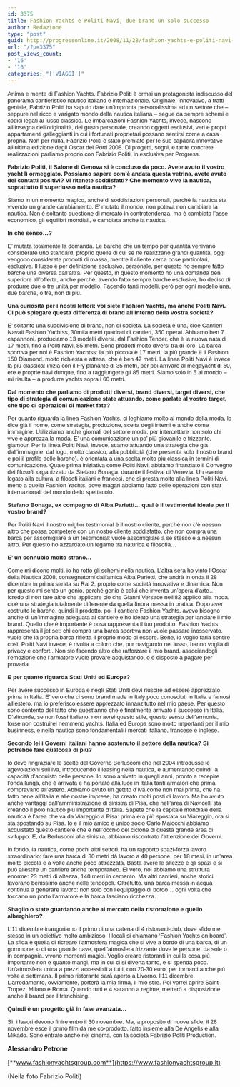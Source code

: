 ```yaml
---
id: 3375
title: Fashion Yachts e Politi Navi, due brand un solo successo
author: Redazione
type: "post"
guid: http://progressonline.it/2008/11/28/fashion-yachts-e-politi-navi-due-brand-un-solo-successo/
url: "/?p=3375"
post_views_count:
- '16'
- '16'
categories: "['VIAGGI']"
---
```


<span style="font-size: 10pt; font-family: Tahoma"> </span>

<font face="Tahoma, sans-serif"><font size="2">Anima e mente di Fashion Yachts, Fabrizio Politi è ormai un protagonista indiscusso del panorama cantieristico nautico italiano e internazionale. Originale, innovativo, a tratti geniale, Fabrizio Politi ha saputo dare un’impronta personalissima ad un settore che – seppure nel ricco e varigato mondo della nautica italiana – segue da sempre schemi e codici legati al lusso classico. Le imbarcazioni Fashion Yachts, invece, nascono all’insegna dell’originalità, del gusto personale, creando oggetti esclusivi, veri e propri appartamenti galleggianti in cui i fortunati proprietari possano sentirsi come a casa propria. Non per nulla, Fabrizio Politi è stato premiato per le sue capacità innovative all’ultima edizione degli Oscar dei Porti 2008. Di progetti, sogni, e tante concrete realizzazioni parliamo proprio con Fabrizio Politi, in esclusiva per Progress. </font></font>

<font face="Tahoma, sans-serif"><font size="2">**Fabrizio Politi, il Salone di Genova si è concluso da poco. Avete avuto il vostro yacht lì ormeggiato. Possiamo sapere com’è andata questa vetrina, avete avuto dei contatti positivi? Vi ritenete soddisfatti? Che momento vive la nautica, soprattutto il superlusso nella nautica?**</font></font>

<font face="Tahoma, sans-serif"><font size="2">Siamo in un momento magico, anche di soddisfazioni personali, perché la nautica sta vivendo un grande cambiamento. E’ mutato il mondo, non poteva non cambiare la nautica. Non è soltanto questione di mercato in controtendenza, ma è cambiato l’asse economico, gli equilibri mondiali, è cambiata anche la nautica. </font></font>

<font face="Tahoma, sans-serif"><font size="2">**In che senso…?**</font></font>

<font face="Tahoma, sans-serif"><font size="2">E’ mutata totalmente la domanda. Le barche che un tempo per quantità venivano considerate uno standard, proprio quelle di cui se ne realizzano grandi quantità, oggi vengono considerate prodotti di massa, mentre il cliente cerca cose particolari, esclusive. Il lusso è per definizione esclusivo, personale, per questo ho sempre fatto barche una diversa dall’altra. Per questo, in questo momento ho una domanda ben superiore all’offerta, anche perché, avendo fatto sempre barche esclusive, ho deciso di produrre due o tre unità per modello. Facendo tanti modelli, però per ogni modello una, due barche, o tre, non di più. </font></font>

<font face="Tahoma, sans-serif"><font size="2">**Una curiosità per i nostri lettori: voi siete Fashion Yachts, ma anche Politi Navi. Ci può spiegare questa differenza di brand all’interno della vostra società?**</font></font>

<font face="Tahoma, sans-serif"><font size="2">E’ soltanto una suddivisione di brand, non di società. La società è una, cioè Cantieri Navali Fashion Yachtss, 30mila metri quadrati di cantieri, 350 operai. Abbiamo ben 7 capannoni, produciamo 13 modelli diversi, dal Fashion Tender, che è la nuova nata di 17 metri, fino a Politi Navi, 85 metri. Sono prodotti molto diversi tra di loro. La barca sportiva per noi è Fashion Yachtss: la più piccola è 17 metri, la più grande è il Fashion 150 Diamond, molto richiesta e attesa, che è ben 47 metri. La linea Politi Navi è invece la più classica: inizia con il Fly planante di 35 metri, per poi arrivare al megayacht di 50, ere e proprie navi dunque, fino a raggiungere gli 85 metri. Siamo solo in 5 al mondo – mi risulta – a produrre yachts sopra i 60 metri. </font></font>

<font face="Tahoma, sans-serif"><font size="2">**Dal momento che parliamo di prodotti diversi, brand diversi, target diversi, che tipo di strategia di comunicazione state attuando, come parlate al vostro target, che tipo di operazioni di market fate?**</font></font>

<font face="Tahoma, sans-serif"><font size="2">Per quanto riguarda la linea Fashion Yachts, ci leghiamo molto al mondo della moda, lo dice già il nome, come strategia, produzione, scelta degli interni e anche come immagine. Utilizziamo anche giornali del settore moda, per intercettare non solo chi vive e apprezza la moda. E’ una comunicazione un po’ più giovanile e frizzante, glamour. Per la linea Politi Navi, invece, stiamo attuando una strategia che già dall’immagine, dal logo, molto classico, alla pubblicità (che presenta solo il nostro brand e poi il profilo delle barche), è orientata a una scelta molto più classica in termini di comunicazione. Quale prima iniziativa come Politi Navi, abbiamo finanziato il Convegno dei filosofi, organizzato da Stefano Bonaga, durante il festival di Venezia. Un evento legato alla cultura, a filosofi italiani e francesi, che si presta molto alla linea Politi Navi, meno a quella Fashion Yachts, dove magari abbiamo fatto delle operazioni con star internazionali del mondo dello spettacolo.</font></font>

<font face="Tahoma, sans-serif"><font size="2">**Stefano Bonaga, ex compagno di Alba Parietti… qual è il testimonial ideale per il vostro brand?**</font></font>

<font face="Tahoma, sans-serif"><font size="2">Per Politi Navi il nostro miglior testimonial è il nostro cliente, perché non c’è nessun altro che possa competere con un nostro cliente soddisfatto, che non compra una barca per assomigliare a un testimonial: vuole assomigliare a se stesso e a nessun altro. Per questo ho azzardato un legame tra naturica e filosofia… </font></font>

<font face="Tahoma, sans-serif"><font size="2">**E’ un connubio molto strano…**</font></font>

<font face="Tahoma, sans-serif"><font size="2">Come mi dicono molti, io ho rotto gli schemi nella nautica. L’altra sera ho vinto l’Oscar della Nautica 2008, consegnatomi dall’amica Alba Parietti, che andrà in onda il 28 dicembre in prima serata su Rai 2, proprio come società innovativa e dinamica. Non per questo mi sento un genio, perché genio è colui che inventa un’opera d’arte… Icredo di non fare altro che applicare ciò che Gianni Versace nell’82 applicò alla moda, cioè una strategia totalmente differente da quella finora messa in pratica. Dopo aver costruito le barche, quindi il prodotto, poi il cantiere Fashion Yachts, avevo bisogno anche di un’immagine adeguata al cantiere e ho ideato una strategia per lanciare il mio brand. Quello che è importante è cosa rappresenta il tuo prodotto. Fashion Yachts, rappresenta il jet set: chi compra una barca sportiva non vuole passare inosservato, vuole che la propria barca rifletta il proprio modo di essere. Bene, io voglio farla sentire così. Politi Navi invece, è rivolta a coloro che, pur navigando nel lusso, hanno voglia di privacy e confort.. Non sto facendo altro che rafforzare il mio brand, associandogli l’emozione che l’armatore vuole provare acquistando, o è disposto a pagare per provarla.</font></font>

<font face="Tahoma, sans-serif"><font size="2">**E per quanto riguarda Stati Uniti ed Europa?**</font></font>

<font face="Tahoma, sans-serif"><font size="2">Per avere successo in Europa e negli Stati Uniti devi riuscire ad essere apprezzato prima in Italia. E’ vero che ci sono brand made in Italy poco conosciuti in Italia e famosi all’estero, ma io preferisco essere apprezzato innanzitutto nel mio paese. Per questo sono contento del fatto che quest’anno che è finalmente arrivato il successo in Italia. D’altronde, se non fossi italiano, non avrei questo stile, questo senso dell’armonia, forse non costruirei nemmeno yachts. Italia ed Europa sono molto importanti per il mio businness, e nella nautica sono fondamentali i mercati italiano, francese e inglese. </font></font>

<font face="Tahoma, sans-serif"><font size="2">**Secondo lei i Governi italiani hanno sostenuto il settore della nautica? Si potrebbe fare qualcosa di più?**</font></font>

<font face="Tahoma, sans-serif"><font size="2">Io devo ringraziare le scelte del Governo Berlusconi che nel 2004 introdusse le agevolazioni sull’Iva, introducendo il leasing nella nautica, e aumentando quindi la capacità d’acquisto delle persone. Io sono arrivato in quegli anni, pronto a recepire l’onda lunga, che è arrivata e ha portato alla luce in Italia tanti armatori che prima compravano all’estero. Abbiamo avuto un gettito d’Iva come non mai prima, che ha fatto bene all’Italia e alle nostre imprese, ha creato molti posti di lavoro. Ma ho avuto anche vantaggi dall’amministrazione di sinistra di Pisa, che nell’area di Navicelli sta creando il polo nautico più importante d’Italia. Sapete che la capitale mondiale della nautica è l’area che va da Viareggio a Pisa: prima era più spostata su Viareggio, ora si sta spostando su Pisa. Io e il mio amico e unico socio Carlo Maiocchi abbiamo acquistato questo cantiere che è nell’occhio del ciclone di questa grande area di sviluppo. E, da Berlusconi alla sinistra, abbiamo riscontrato l’attenzione dei Governi. </font></font>

<font face="Tahoma, sans-serif"><font size="2">In fondo, la nautica, come pochi altri settori, ha un rapporto spazi-forza lavoro straordinario: fare una barca di 30 metri dà lavoro a 40 persone, per 18 mesi, in un’area molto piccola e a volte anche poco attrezzata. Basta avere le altezze e gli spazi e si può allestire un cantiere anche temporaneo. Eì vero, noi abbiamo una struttura enorme: 23 metri di altezza, 140 metri in cemento. Ma altri cantieri, anche storici lavorano benissimo anche nelle tendopoli. Oltretutto. una barca messa in acqua continua a generare lavoro: non solo con l’equipaggio di bordo… ogni volta che toccano un porto l’armatore e la barca lasciano ricchezza.</font></font>

<font face="Tahoma, sans-serif"><font size="2">**Sbaglio o state guardando anche al mercato della ristorazione e quello alberghiero?**</font></font>

<font face="Tahoma, sans-serif"><font size="2">L’11 dicembre inauguriamo il primo di una catena di 4 ristoranti-club, dove sfido me stesso in un obiettivo molto ambizioso. I locali si chiamano ‘Fashion Yachts on board’. La sfida è quella di ricreare l’atmosfera magica che si vive a bordo di una barca, di un gommone, o di una grande nave, quell’atmosfera frizzante dove le persone, da sole o in compagnia, vivono momenti magici. Voglio creare ristoranti in cui la cosa più importante non è quanto mangi, ma in cui ci si diverta tanto, e si spenda poco. Un’atmosfera unica a prezzi accessibili a tutti, con 20-30 euro, per tornarci anche più volte a settimana. Il primo ristorante sarà aperto a Livorno, l’11 dicembre. L’arredamento, ovviamente, porterà la mia firma, il mio stile. Poi vorrei aprire Saint-Tropez, Milano e Roma. Quando tutti e 4 saranno a regime, metterò a disposizione anche il brand per il franchising.</font></font>

<font face="Tahoma, sans-serif"><font size="2">**Quindi è un progetto già in fase avanzata…**</font></font>

<font face="Tahoma, sans-serif"><font size="2">Sì, i lavori devono finire entro il 30 novembre. Ma, a proposito di nuove sfide, il 28 novembre esce il primo film da me co-prodotto, fatto insieme alla De Angelis e alla Mikado. Sono entrato anche nel cinema, con la società Fabrizio Politi Production.</font></font>

**Alessandro Petrone**

[**www.fashionyachtsgroup.com**](https://www.fashionyachtsgroup.it)

(Nella foto Fabrizio Politi)
